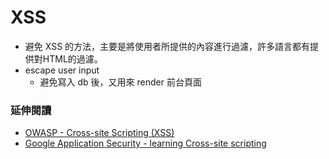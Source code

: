 # XSS

* 避免 XSS 的方法，主要是將使用者所提供的內容進行過濾，許多語言都有提供對HTML的過濾。
* escape user input
	* 避免寫入 db 後，又用來 render 前台頁面

### 延伸閱讀

* [OWASP - Cross-site Scripting (XSS)](https://www.owasp.org/index.php/XSS)
* [Google Application Security - learning Cross-site scripting](https://www.google.com/about/appsecurity/learning/xss/#BasicExample)
